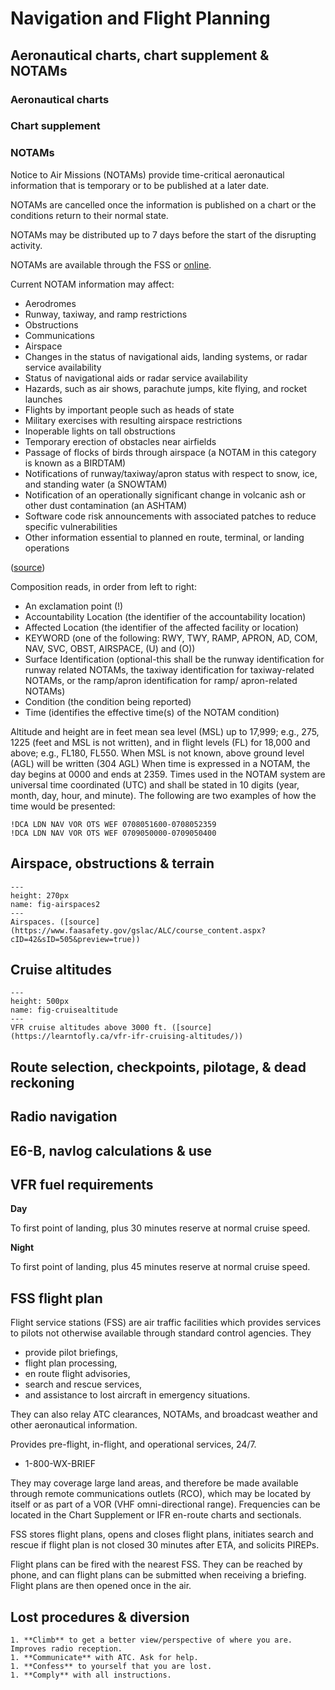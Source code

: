 # Navigation and Flight Planning

## Aeronautical charts, chart supplement & NOTAMs

### Aeronautical charts

### Chart supplement

### NOTAMs

Notice to Air Missions (NOTAMs) provide time-critical aeronautical information that is temporary or to be published at a later date.

NOTAMs are cancelled once the information is published on a chart or the conditions return to their normal state.

NOTAMs may be distributed up to 7 days before the start of the disrupting activity.

NOTAMs are available through the FSS or [online](https://notams.aim.faa.gov/notamSearch/).

Current NOTAM information may affect:

* Aerodromes
* Runway, taxiway, and ramp restrictions
* Obstructions
* Communications
* Airspace
* Changes in the status of navigational aids, landing systems, or radar service availability
* Status of navigational aids or radar service availability
* Hazards, such as air shows, parachute jumps, kite flying, and rocket launches
* Flights by important people such as heads of state
* Military exercises with resulting airspace restrictions
* Inoperable lights on tall obstructions
* Temporary erection of obstacles near airfields
* Passage of flocks of birds through airspace (a NOTAM in this category is known as a BIRDTAM)
* Notifications of runway/taxiway/apron status with respect to snow, ice, and standing water (a SNOWTAM)
* Notification of an operationally significant change in volcanic ash or other dust contamination (an ASHTAM)
* Software code risk announcements with associated patches to reduce specific vulnerabilities
* Other information essential to planned en route, terminal, or landing operations

([source](https://www.cfinotebook.net/notebook/publications-and-references/notice-to-air-missions))


Composition reads, in order from left to right:

* An exclamation point (!)
* Accountability Location (the identifier of the accountability location)
* Affected Location (the identifier of the affected facility or location)
* KEYWORD (one of the following: RWY, TWY, RAMP, APRON, AD, COM, NAV, SVC, OBST, AIRSPACE, (U) and (O))
* Surface Identification (optional-this shall be the runway identification for runway related NOTAMs, the taxiway identification for taxiway-related NOTAMs, or the ramp/apron identification for ramp/ apron-related NOTAMs)
* Condition (the condition being reported)
* Time (identifies the effective time(s) of the NOTAM condition)

Altitude and height are in feet mean sea level (MSL) up to 17,999; e.g., 275, 1225 (feet and MSL is not written), and in flight levels (FL) for 18,000 and above; e.g., FL180, FL550. When MSL is not known, above ground level (AGL) will be written (304 AGL)
When time is expressed in a NOTAM, the day begins at 0000 and ends at 2359. Times used in the NOTAM system are universal time coordinated (UTC) and shall be stated in 10 digits (year, month, day, hour, and minute). The following are two examples of how the time would be presented:

```
!DCA LDN NAV VOR OTS WEF 0708051600-0708052359
!DCA LDN NAV VOR OTS WEF 0709050000-0709050400
```

## Airspace, obstructions & terrain

```{figure} ../../images/airspaces.jpg
---
height: 270px
name: fig-airspaces2
---
Airspaces. ([source](https://www.faasafety.gov/gslac/ALC/course_content.aspx?cID=42&sID=505&preview=true))
```

## Cruise altitudes

```{figure} ../../images/cruisealtitudes.gif
---
height: 500px
name: fig-cruisealtitude
---
VFR cruise altitudes above 3000 ft. ([source](https://learntofly.ca/vfr-ifr-cruising-altitudes/))
```

## Route selection, checkpoints, pilotage, & dead reckoning

## Radio navigation

## E6-B, navlog calculations & use

## VFR fuel requirements

**Day**

To first point of landing, plus 30 minutes reserve at normal cruise speed.

**Night**

To first point of landing, plus 45 minutes reserve at normal cruise speed.

## FSS flight plan

Flight service stations (FSS) are air traffic facilities which provides services to pilots not otherwise available through standard control agencies. They

* provide pilot briefings,
* flight plan processing,
* en route flight advisories,
* search and rescue services,
* and assistance to lost aircraft in emergency situations.

They can also relay ATC clearances, NOTAMs, and broadcast weather and other aeronautical information.

Provides pre-flight, in-flight, and operational services, 24/7.

* 1-800-WX-BRIEF

They may coverage large land areas, and therefore be made available through remote communications outlets (RCO), which may be located by itself or as part of a VOR (VHF omni-directional range). Frequencies can be located in the Chart Supplement or IFR en-route charts and sectionals.

FSS stores flight plans, opens and closes flight plans, initiates search and rescue if flight plan is not closed 30 minutes after ETA, and solicits PIREPs.

Flight plans can be fired with the nearest FSS. They can be reached by phone, and can flight plans can be submitted when receiving a briefing. Flight plans are then opened once in the air.

## Lost procedures & diversion

```{dropdown} Lost procedures (4 C's)
1. **Climb** to get a better view/perspective of where you are. Improves radio reception. 
1. **Communicate** with ATC. Ask for help. 
1. **Confess** to yourself that you are lost.
1. **Comply** with all instructions. 
```
